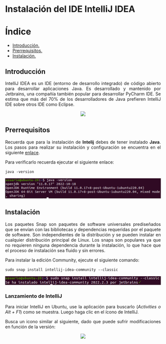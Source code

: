 <div align="justify">

# Instalación del IDE IntelliJ IDEA

# Índice
- [Introducción.](#introducción)
- [Prerrequisitos.](#prerrequisitos)
- [Instalación.](#instalación)

## Introducción
  IntelliJ IDEA es un IDE (entorno de desarrollo integrado) de código abierto para desarrollar aplicaciones Java. Es desarrollado y mantenido por Jetbrains, una compañía también popular para desarrollar PyCharm IDE. Se estima que más del 70% de los desarrolladores de Java prefieren IntelliJ IDE sobre otros IDE como Eclipse.
  
<div align="center">
<img src="http://blog.chuidiang.org/wp-content/uploads/6eqoPNuy.jpg" width="150px">
</div>

## Prerrequisitos
  Recuerda que para la instalación de __Intelij__ debes de tener instalado __Java__. Los pasos para realizar su instalación y configuración se encuentra en el siguiente [enlace](tarea-jdk.md).

  Para verificarlo recuerda ejecutar el siguiente enlace:

```console
java -version
```

<img src="https://github.com/samugd17/Entornos-de-desarrollo/blob/main/TAREAS/Tarea8/IMG/1.%20JAVA%20VERSION.png">

## Instalación

  Los paquetes Snap son paquetes de software universales prediseñados que se envían con las bibliotecas y dependencias requeridas por el paquete de software. Son independientes de la distribución y se pueden instalar en cualquier distribución principal de Linux. Los snaps son populares ya que no requieren ninguna dependencia durante la instalación, lo que hace que el proceso de instalación sea fluido y sin errores.

  Para instalar la edición Community, ejecute el siguiente comando:

```console
sudo snap install intellij-idea-community --classic
```

<img src="https://github.com/samugd17/Entornos-de-desarrollo/blob/main/TAREAS/Tarea8/IMG/2.%20INSTALL%20Intelij.png">

### Lanzamiento de IntelliJ

  Para iniciar IntelliJ en Ubuntu, use la aplicación para buscarlo (_Activities o Alt + F1_) como se muestra. Luego haga clic en el ícono de IntelliJ.

  Busca un icono similar al siguiente, dado que puede sufrir modificaciones en función de la versión:

  <div align="center">
    <img src="http://blog.chuidiang.org/wp-content/uploads/6eqoPNuy.jpg" width="150px">
  </div>



</div>
